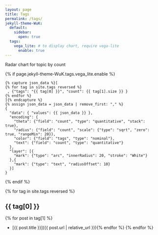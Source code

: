 ```yaml
---
layout: page
title: Tags
permalink: /tags/
jekyll-theme-WuK:
  default:
    sidebar:
      open: true
  tags:
    vega_lite: # to display chart, require vega-lite
      enable: true
---
```


Radar chart for topic by count

{% if page.jekyll-theme-WuK.tags.vega_lite.enable %}

```vega-lite
{% capture json_data %}[
{% for tag in site.tags reversed %}
 , {"tags": "{{ tag[0] }}", "count": {{ tag[1].size }} }
{% endfor %}
]{% endcapture %}
{% assign json_data = json_data | remove_first: "," %}
{
  "data": { "values": {{ json_data }} },
  "encoding": {
    "theta": {"field": "count", "type": "quantitative", "stack": true},
    "radius": {"field": "count", "scale": {"type": "sqrt", "zero": true, "rangeMin": 20}},
    "color": {"field": "tags", "type": "nominal"},
    "text": {"field": "count", "type": "quantitative"}
  },
  "layer": [{
    "mark": {"type": "arc", "innerRadius": 20, "stroke": "White"}
  },{
    "mark": {"type": "text", "radiusOffset": 10}
  }]
}
```

{% endif %}

{% for tag in site.tags reversed %}
## {{ tag[0] }}

{% for post in tag[1] %}
- [{{ post.title }}]({{ post.url | relative_url }}){% endfor %}
{% endfor %}